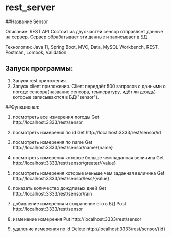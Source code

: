 # rest_server
##Название Sensor

Описание:
REST API
Состоит из двух частей сенсор отправляет данные на сервер. Сервер обрабатывает эти данные и записывает в БД.

Технологии: Java 11, Spring Boot, MVC, Data, MySQL Workbench, REST, Postman, Lombok, Validation


## Запуск программы:
1. Запуск rest приложения.
2. Запуск client приложения.
Client передаёт 500 запросов с данными о погоде сенсора(название сенсора, температуру, идёт ли дождь) которые записываются в БД("sensor"). 

##Функционал:
1. посмотреть все измерения погоды
Get
http://localhost:3333/rest/sensor

2. посмотреть измерения по id
Get
http://localhost:3333/rest/sensor/id

3. посмотреть измерения по name
Get
http://localhost:3333/rest/sensor/name/{name}

4. посмотреть измерения которые больше чем заданная величина
Get
http://localhost:3333/rest/sensor/greater/{value}

5. посмотреть измерения которые меньше чем заданная величина
Get
http://localhost:3333/rest/sensor/less/{value}

6. показать количество дождливых дней
Get
http://localhost:3333/rest/sensor/rain

7. добавление измерения и сохранение его в БД
Post
http://localhost:3333/rest/sensor

8. изменение измерения
Put
http://localhost:3333/rest/sensor

9. удаление измерения по id
Delete
http://localhost:3333/rest/sensor/{id}
